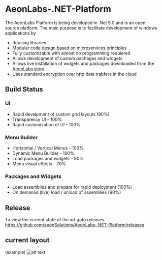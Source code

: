# AeonLabs-.NET-Platform
The AeonLabs Platform is being developed in .Net 5.0 and is an open source platform. The main purpose is to facilitate development of windows applications by
- Reusing libraries
- Modular code design based on microservices principles
- Fully customizable with almost no programming requiered
- Allows development of custom pachages and widgets
- Allows live installation of widgets and packages downloaded from the [AeonLabs store](https://www.store.aeonlabs.solutions "AeonLabs store")
- Uses standard encryption over http data trabfers in the cloud

## Build Status

### UI
- Rapid develpment of custom grid layouts (90%)
- Transparency UI - 100%
- Rapid customization of UI - 100%

### Menu Builder
- Horizontal / Vertical Menus - 100% 
- Dynamic Menu Builder - 100%
- Load packages and widgets - 90%
- Menu visual effects - 70%

### Packages and Widgets
- Load assemblies and prepare for rapid deployment (100%)
- On demanad (live) load / unload of assemblies (90%)

## Release
To view the current state of the art goto releases
https://github.com/aeonSolutions/AeonLabs-.NET-Platform/releases

## current layout
(example)
![alt text](http://www.aeonlabs.solutions/images/github/layout3.jpg)
